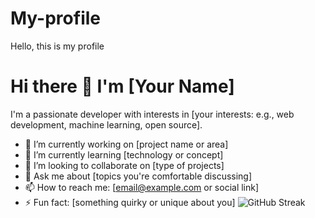 # My-profile
Hello, this is my profile
# Hi there 👋 I'm [Your Name]

I'm a passionate developer with interests in [your interests: e.g., web development, machine learning, open source].

- 🔭 I’m currently working on [project name or area]
- 🌱 I’m currently learning [technology or concept]
- 👯 I’m looking to collaborate on [type of projects]
- 💬 Ask me about [topics you're comfortable discussing]
- 📫 How to reach me: [email@example.com or social link]
- ⚡ Fun fact: [something quirky or unique about you]
![GitHub Streak](https://github-readme-streak-stats.herokuapp.com/?user=yourusername)
